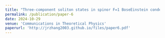 ```yaml
---
title: "Three-component soliton states in spinor F=1 BoseEinstein condensates with PT-symmetric generalized Scarf-II potentials"
permalink: /publication/paper-6
date: 2024-10-29
venue: 'Communications in Theoretical Physics'
paperurl: 'http://jrzhang2003.github.io/files/paper6.pdf'
---
```

